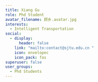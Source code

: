 ```yaml
---
title: Xiang Gu
role: Phd Student
avatar_filename: 顾乡.avatar.jpg
interests:
  - Intelligent Transportation
social:
  - display:
      header: false
    link: "mailto:contact@sjtu.edu.cn "
    icon: envelopec
    icon_pack: fas
superuser: false
user_groups:
  - Phd Students
---
```

